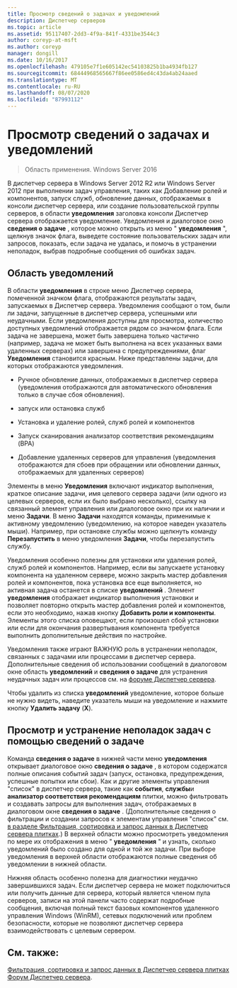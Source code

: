 ```yaml
---
title: Просмотр сведений о задачах и уведомлений
description: Диспетчер серверов
ms.topic: article
ms.assetid: 95117407-2dd3-4f9a-841f-4331be3544c3
author: coreyp-at-msft
ms.author: coreyp
manager: dongill
ms.date: 10/16/2017
ms.openlocfilehash: 479105e7f1e605142ec54103825b1ba4934fb127
ms.sourcegitcommit: 68444968565667f86ee0586ed4c43da4ab24aaed
ms.translationtype: MT
ms.contentlocale: ru-RU
ms.lasthandoff: 08/07/2020
ms.locfileid: "87993112"
---
```

# <a name="view-task-details-and-notifications"></a>Просмотр сведений о задачах и уведомлений

>Область применения. Windows Server 2016

В диспетчер сервера в Windows Server 2012 R2 или Windows Server 2012 при выполнении задач управления, таких как Добавление ролей и компонентов, запуск служб, обновление данных, отображаемых в консоли диспетчер сервера, или создание пользовательской группы серверов, в области **уведомления** заголовка консоли Диспетчер сервера отображается уведомление. Уведомления и диалоговое окно **сведения о задаче** , которое можно открыть из меню " **уведомления** ", щелкнув значок флага, выведете состояние пользовательских задач или запросов, показать, если задача не удалась, и помочь в устранении неполадок, выбрав подробные сообщения об ошибках задач.

## <a name="the-notifications-area"></a>Область уведомлений
В области **уведомления** в строке меню Диспетчер сервера, помеченной значком флага, отображаются результаты задач, запускаемых в Диспетчер сервера. Уведомления сообщают о том, были ли задачи, запущенные в диспетчер сервера, успешными или неудачными. Если уведомления доступны для просмотра, количество доступных уведомлений отображается рядом со значком флага. Если задача не завершена, может быть завершена только частично (например, задача не может быть выполнена на всех указанных вами удаленных серверах) или завершена с предупреждениями, флаг **Уведомления**  становится красным. Ниже представлены задачи, для которых отображаются уведомления.

-   Ручное обновление данных, отображаемых в диспетчер сервера (уведомления отображаются для автоматического обновления только в случае сбоя обновления).

-   запуск или остановка служб

-   Установка и удаление ролей, служб ролей и компонентов

-   Запуск сканирования анализатор соответствия рекомендациям (BPA)

-   Добавление удаленных серверов для управления (уведомления отображаются для сбоев при обращении или обновлении данных, отображаемых для удаленных серверов)

Элементы в меню **Уведомления**  включают индикатор выполнения, краткое описание задачи, имя целевого сервера задачи (или одного из целевых серверов, если их было выбрано несколько), ссылку на связанный элемент управления или диалоговое окно при их наличии и меню **Задачи**. В меню **Задачи** находятся команды, применимые к активному уведомлению (уведомлению, на которое наведен указатель мыши). Например, при остановке службы можно щелкнуть команду **Перезапустить** в меню уведомления **Задачи**, чтобы перезапустить службу.

Уведомления особенно полезны для установки или удаления ролей, служб ролей и компонентов. Например, если вы запускаете установку компонента на удаленном сервере, можно закрыть мастер добавления ролей и компонентов, пока установка все еще выполняется, но активная задача останется в списке **уведомлений** . Элемент **уведомления** отображает индикатор выполнения установки и позволяет повторно открыть мастер добавления ролей и компонентов, если это необходимо, нажав кнопку **Добавить роли и компоненты**. Элементы этого списка оповещают, если произошел сбой установки или если для окончания развертывания компонента требуется выполнить дополнительные действия по настройке.

Уведомления также играют ВАЖНУЮ роль в устранении неполадок, связанных с задачами или процессами в диспетчер сервера. Дополнительные сведения об использовании сообщений в диалоговом окне область **уведомлений** и **сведения о задаче** для устранения неудачных задач или процессов см. на [форуме Диспетчер сервера](/answers/topics/windows-server-manager.html).

Чтобы удалить из списка **уведомлений** уведомление, которое больше не нужно видеть, наведите указатель мыши на уведомление и нажмите кнопку **Удалить задачу** (**X**).

## <a name="viewing-and-troubleshooting-tasks-by-using-task-details"></a>Просмотр и устранение неполадок задач с помощью сведений о задаче
Команда **сведения о задаче** в нижней части меню **уведомления** открывает диалоговое окно **сведения о задаче** , в котором содержатся полные описания событий задач (запуск, остановка, предупреждения, успешные попытки или сбои). Как и другие элементы управления "список" в диспетчер сервера, такие как **события**, **службы**и **анализатор соответствия рекомендациям** плитки, можно фильтровать и создавать запросы для выполнения задач, отображаемых в диалоговом окне **сведения о задаче** . (Дополнительные сведения о фильтрации и создании запросов к элементам управления "список" см. [в разделе Фильтрация, сортировка и запрос данных в Диспетчер сервера плитках](filter-sort-and-query-data-in-server-manager-tiles.md).) В верхней области можно просмотреть уведомления по мере их отображения в меню " **уведомления** " и узнать, сколько уведомлений было создано для одной и той же задачи. При выборе уведомления в верхней области отображаются полные сведения об уведомлении в нижней области.

Нижняя область особенно полезна для диагностики неудачно завершившихся задач. Если диспетчер сервера не может подключиться или получить данные для сервера, который является членом пула серверов, записи на этой панели часто содержат подробные сообщения, включая полный текст базовых компонентов удаленного управления Windows (WinRM), сетевых подключений или проблем безопасности, которые не позволяют диспетчер сервера взаимодействовать с целевым сервером.

## <a name="see-also"></a>См. также:
[Фильтрация, сортировка и запрос данных в Диспетчер сервера плитках](filter-sort-and-query-data-in-server-manager-tiles.md) 
 [Форум Диспетчер сервера](/answers/topics/windows-server-manager.html).